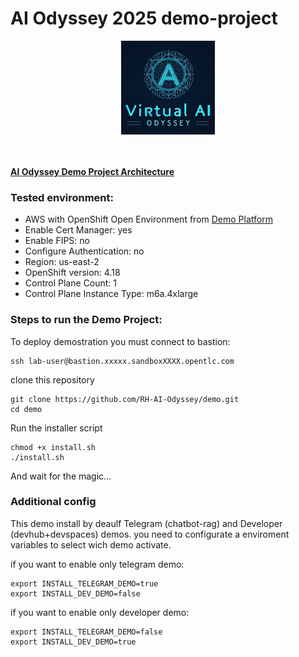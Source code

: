 # AI Odyssey 2025 demo-project
<div align="center">
<img src="./VirtualAIOdysseyLogo.png" width="150" height="150">
</div>
<br/>

<br/><b>[AI Odyssey Demo Project Architecture](https://docs.google.com/presentation/d/17G_gy3ShNI90dFPp-mYdifq7UIO6CpE_A9Ew5iFiISg/edit?usp=sharing)</b>

### Tested environment:
- AWS with OpenShift Open Environment from [Demo Platform](https://demo.redhat.com)
- Enable Cert Manager: yes
- Enable FIPS: no
- Configure Authentication: no
- Region: us-east-2
- OpenShift version: 4.18
- Control Plane Count: 1
- Control Plane Instance Type: m6a.4xlarge

### Steps to run the Demo Project:
To deploy demostration you must connect to bastion:
```
ssh lab-user@bastion.xxxxx.sandboxXXXX.opentlc.com
```
clone this repository
```
git clone https://github.com/RH-AI-Odyssey/demo.git
cd demo
```
Run the installer script
```
chmod +x install.sh
./install.sh
```
And wait for the magic...


### Additional config
This demo install by deaulf Telegram (chatbot-rag) and Developer (devhub+devspaces) demos.
you need to configurate a enviroment variables to select wich demo activate.

if you want to enable only telegram demo:
```
export INSTALL_TELEGRAM_DEMO=true
export INSTALL_DEV_DEMO=false
``` 

if you want to enable only developer demo:
```
export INSTALL_TELEGRAM_DEMO=false
export INSTALL_DEV_DEMO=true
``` 
